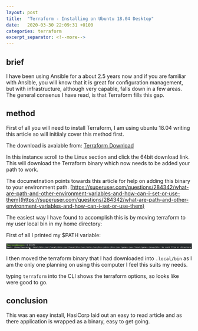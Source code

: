 ```yaml
---
layout: post
title:  "Terraform - Installing on Ubuntu 18.04 Desktop"
date:   2020-03-30 22:09:31 +0100
categories: terraform
excerpt_separator: <!--more-->
---
```

## brief

I have been using Ansible for a about 2.5 years now and if you are familiar with Ansible, you will know that it is great for configuration management, but with infrastructure, although very capable, falls down in a few areas. The general consenus I have read, is that Terraform fills this gap.
<!--more-->
## method

First of all you will need to install Terraform, I am using ubuntu 18.04 writing this article so will initiialy cover this method first.

The download is avaiable from: [Terraform Download](https://www.terraform.io/downloads.html)

In this instance scroll to the Linux section and click the 64bit download link. This will download the Terraform binary which now needs to be added your path to work.

The documetnation points towards this article for help on adding this binary to your environment path. [https://superuser.com/questions/284342/what-are-path-and-other-environment-variables-and-how-can-i-set-or-use-them](https://superuser.com/questions/284342/what-are-path-and-other-environment-variables-and-how-can-i-set-or-use-them)

The easiest way I have found to accomplish this is by moving terraform to my user local bin in my home directory:

First of all I printed my $PATH variable:

![print_path.png](../images/print_path.png)

I then moved the terraform binary that I had downloaded into `.local/bin` as I am the only one planning on using this computer I feel this suits my needs.

typing `terraform` into the CLI shows the terraform options, so looks like were good to go.

## conclusion

This was an easy install, HasiCorp laid out an easy to read article and as there application is wrapped as a binary, easy to get going.
